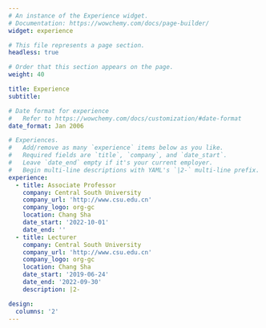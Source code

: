 ```yaml
---
# An instance of the Experience widget.
# Documentation: https://wowchemy.com/docs/page-builder/
widget: experience

# This file represents a page section.
headless: true

# Order that this section appears on the page.
weight: 40

title: Experience
subtitle:

# Date format for experience
#   Refer to https://wowchemy.com/docs/customization/#date-format
date_format: Jan 2006

# Experiences.
#   Add/remove as many `experience` items below as you like.
#   Required fields are `title`, `company`, and `date_start`.
#   Leave `date_end` empty if it's your current employer.
#   Begin multi-line descriptions with YAML's `|2-` multi-line prefix.
experience:
  - title: Associate Professor
    company: Central South University
    company_url: 'http://www.csu.edu.cn'
    company_logo: org-gc
    location: Chang Sha
    date_start: '2022-10-01'
    date_end: ''
  - title: Lecturer
    company: Central South University
    company_url: 'http://www.csu.edu.cn'
    company_logo: org-gc
    location: Chang Sha
    date_start: '2019-06-24'
    date_end: '2022-09-30'
    description: |2-

design:
  columns: '2'
---
```


